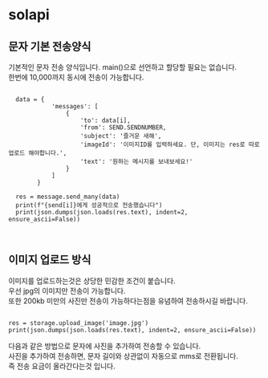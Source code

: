 # solapi
<div>
<h2>문자 기본 전송양식</h2>
기본적인 문자 전송 양식입니다. main()으로 선언하고 할당할 필요는 없습니다. <br>
한번에 10,000까지 동시에 전송이 가능합니다. <br>

<pre><code>
  data = {
            'messages': [
                {
                    'to': data[i],
                    'from': SEND.SENDNUMBER,
                    'subject': '즐거운 새해',
                    'imageId': '이미지ID를 입력하세요. 단, 이미지는 res로 따로 업로드 해야합니다.',
                    'text': '원하는 메시지를 보내보세요!'
                }
            ]
        }
        
  res = message.send_many(data)
  print(f"{send[i]}에게 성공적으로 전송했습니다")
  print(json.dumps(json.loads(res.text), indent=2, ensure_ascii=False))

  
</code></pre>
</div>

<div><h2>이미지 업로드 방식</h2>
이미지를 업로드하는것은 상당한 민감한 조건이 붙습니다. <br>
우선 jpg의 이미지만 전송이 가능합니다. <br>
또한 200kb 미만의 사진만 전송이 가능하다는점을 유념하여 전송하시길 바랍니다. <br>
  
<pre><code>
res = storage.upload_image('image.jpg')
print(json.dumps(json.loads(res.text), indent=2, ensure_ascii=False))
</code></pre>

다음과 같은 방법으로 문자에 사진을 추가하여 전송할 수 있습니다. <br>
사진을 추가하여 전송하면, 문자 길이와 상관없이 자동으로 mms로 전환됩니다. <br>
즉 전송 요금이 올라간다는것 입니다. <br>
</div>
